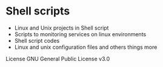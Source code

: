 # Shell scripts

- Linux and Unix projects in Shell script
- Scripts to monitoring services on linux environments 
- Shell script codes
- Linux and unix configuration files and others things more



License
GNU General Public License v3.0


